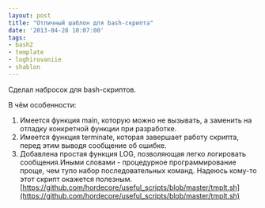 ```yaml
---
layout: post
title: "Отличный шаблон для bash-скрипта"
date: '2013-04-28 10:07:00'
tags:
- bash2
- template
- loghirovaniie
- shablon
---
```


Сделал набросок для bash-скриптов.

В чём особенности:

1.  Имеется функция main, которую можно не вызывать, а заменить на отладку конкретной функции при разработке.
2.  Имеется функция terminate, которая завершает работу скрипта, перед этим выводя сообщение об ошибке.
3.  Добавлена простая функция LOG, позволяющая легко логировать сообщения.Иными словами - процедурное программирование проще, чем тупо набор последовательных команд. Надеюсь кому-то этот скрипт окажется полезным.
[https://github.com/hordecore/useful_scripts/blob/master/tmplt.sh](https://github.com/hordecore/useful_scripts/blob/master/tmplt.sh)